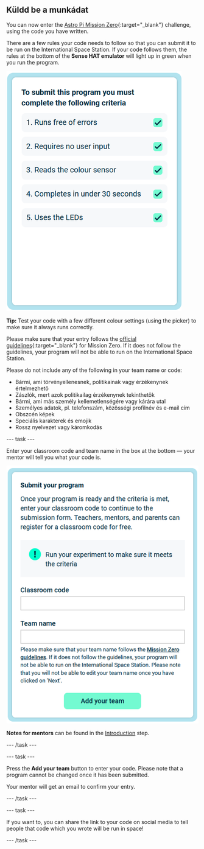 ## Küldd be a munkádat

You can now enter the [Astro Pi Mission Zero](https://astro-pi.org/mission-zero){:target="_blank"} challenge, using the code you have written.

There are a few rules your code needs to follow so that you can submit it to be run on the International Space Station. If your code follows them, the rules at the bottom of the **Sense HAT emulator** will light up in green when you run the program.

![The Mission Zero page showing the criteria checks for entry.](images/rules.png)

**Tip:** Test your code with a few different colour settings (using the picker) to make sure it always runs correctly.

Please make sure that your entry follows the [official guidelines](https://astro-pi.org/mission-zero/guidelines){:target="_blank"} for Mission Zero. If it does not follow the guidelines, your program will not be able to run on the International Space Station.

Please do not include any of the following in your team name or code:

+ Bármi, ami törvényellenesnek, politikainak vagy érzékenynek értelmezhető
+ Zászlók, mert azok politikailag érzékenynek tekinthetők
+ Bármi, ami más személy kellemetlenségére vagy kárára utal
+ Személyes adatok, pl. telefonszám, közösségi profilnév és e-mail cím
+ Obszcén képek
+ Speciális karakterek és emojik
+ Rossz nyelvezet vagy káromkodás

--- task ---

Enter your classroom code and team name in the box at the bottom — your mentor will tell you what your code is.

![Classroom code and team name submission form](images/submission.png)

**Notes for mentors** can be found in the [Introduction](https://projects.raspberrypi.org/en/projects/astro-pi-mission-zero/0) step.

--- /task ---

--- task ---

Press the **Add your team** button to enter your code. Please note that a program cannot be changed once it has been submitted.

Your mentor will get an email to confirm your entry.

--- /task ---

--- task ---

If you want to, you can share the link to your code on social media to tell people that code which you wrote will be run in space!

--- /task ---
